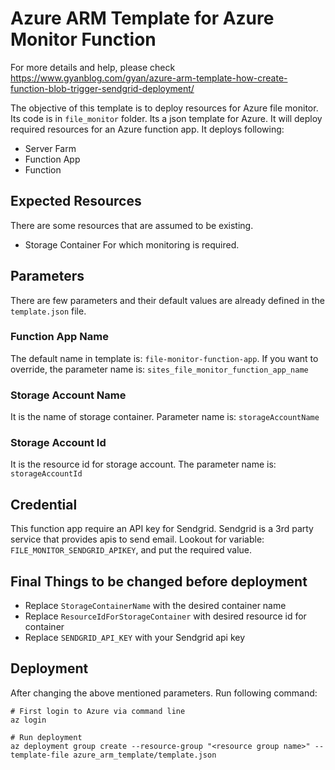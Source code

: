 # Azure ARM Template for Azure Monitor Function

For more details and help, please check
https://www.gyanblog.com/gyan/azure-arm-template-how-create-function-blob-trigger-sendgrid-deployment/


The objective of this template is to deploy resources for Azure file monitor. Its code is in `file_monitor` folder.
Its a json template for Azure. It will deploy required resources for an Azure function app. It deploys following:
- Server Farm
- Function App
- Function

## Expected Resources
There are some resources that are assumed to be existing.
- Storage Container
  For which monitoring is required.

## Parameters
There are few parameters and their default values are already defined in the `template.json` file.

### Function App Name
The default name in template is: `file-monitor-function-app`. If you want to override, the parameter name is: `sites_file_monitor_function_app_name`

### Storage Account Name
It is the name of storage container. Parameter name is: `storageAccountName`

### Storage Account Id
It is the resource id for storage account. The parameter name is: `storageAccountId`

## Credential
This function app require an API key for Sendgrid. Sendgrid is a 3rd party service that provides apis to send email.
Lookout for variable: `FILE_MONITOR_SENDGRID_APIKEY`, and put the required value.

## Final Things to be changed before deployment

- Replace `StorageContainerName` with the desired container name
- Replace `ResourceIdForStorageContainer` with desired resource id for container
- Replace `SENDGRID_API_KEY` with your Sendgrid api key

## Deployment
After changing the above mentioned parameters.
Run following command:

```
# First login to Azure via command line
az login

# Run deployment
az deployment group create --resource-group "<resource group name>" --template-file azure_arm_template/template.json
```

